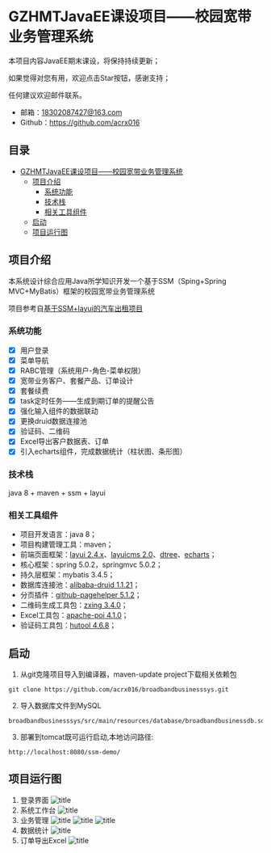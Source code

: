 # GZHMTJavaEE课设项目——校园宽带业务管理系统
本项目内容JavaEE期末课设，将保持持续更新；

如果觉得对您有用，欢迎点击Star按钮，感谢支持；

任何建议欢迎邮件联系。

- 邮箱：18302087427@163.com
- Github：https://github.com/acrx016


## 目录
* [GZHMTJavaEE课设项目——校园宽带业务管理系统](#gzhmtjavaee课设项目校园宽带业务管理系统)
  * [项目介绍](#项目介绍)
    * [系统功能](#系统功能)
    * [技术栈](#技术栈)
    * [相关工具组件](#相关工具组件)
  * [启动](#启动)
  * [项目运行图](#项目运行图)

## 项目介绍
本系统设计综合应用Java所学知识开发一个基于SSM（Sping+Spring MVC+MyBatis）框架的校园宽带业务管理系统

项目参考自[基于SSM+layui的汽车出租项目](https://www.bilibili.com/video/av65199259)

### 系统功能
- [x] 用户登录
- [x] 菜单导航
- [x] RABC管理（系统用户-角色-菜单权限）
- [x] 宽带业务客户、套餐产品、订单设计
- [x] 套餐续费
- [x] task定时任务——生成到期订单的提醒公告
- [x] 强化输入组件的数据联动
- [x] 更换druid数据连接池
- [x] 验证码、二维码
- [x] Excel导出客户数据表、订单
- [x] 引入echarts组件，完成数据统计（柱状图、条形图）

### 技术栈
java 8 + maven + ssm + layui 

### 相关工具组件
- 项目开发语言：java 8；
- 项目构建管理工具：maven；
- 前端页面框架：[layui 2.4.x](https://layui.com/)、[layuicms 2.0](http://layuicms.com/)、[dtree](https://fly.layui.com/extend/dtree/)、[echarts](https://www.echartsjs.com/zh/index.html)；
- 核心框架：spring 5.0.2，springmvc 5.0.2；
- 持久层框架：mybatis 3.4.5；
- 数据库连接池：[alibaba-druid 1.1.21](https://github.com/alibaba/druid/)；
- 分页插件：[github-pagehelper 5.1.2](https://pagehelper.github.io/)；
- 二维码生成工具包：[zxing 3.4.0](https://github.com/zxing/zxing)；
- Excel工具包：[apache-poi 4.1.0](https://poi.apache.org/)；
- 验证码工具包：[hutool 4.6.8](https://hutool.cn/docs/#/)；

## 启动
1. 从git克隆项目导入到编译器，maven-update project下载相关依赖包
```
git clone https://github.com/acrx016/broadbandbusinesssys.git
```
2. 导入数据库文件到MySQL
```
broadbandbusinesssys/src/main/resources/database/broadbandbusinessdb.sql
```
3. 部署到tomcat既可运行启动,本地访问路径:
```
http://localhost:8080/ssm-demo/
```

## 项目运行图
1. 登录界面
![title](https://raw.githubusercontent.com/acrx016/myImage/master/JavaEE%20SSM%20Design/2019/12/15/1576396963691-1576396963695.png)
2. 系统工作台
![title](https://raw.githubusercontent.com/acrx016/myImage/master/JavaEE%20SSM%20Design/2019/12/15/1576397010271-1576397010279.png)
3. 业务管理
![title](https://raw.githubusercontent.com/acrx016/myImage/master/JavaEE%20SSM%20Design/2019/12/15/1576397060872-1576397060875.png)
![title](https://raw.githubusercontent.com/acrx016/myImage/master/JavaEE%20SSM%20Design/2019/12/15/1576397096819-1576397096823.png)
![title](https://raw.githubusercontent.com/acrx016/myImage/master/JavaEE%20SSM%20Design/2019/12/15/1576397128040-1576397128042.png)
4. 数据统计
![title](https://raw.githubusercontent.com/acrx016/myImage/master/JavaEE%20SSM%20Design/2019/12/15/1576397169076-1576397169078.png)
5. 订单导出Excel
![title](https://raw.githubusercontent.com/acrx016/myImage/master/JavaEE%20SSM%20Design/2019/12/15/1576400019009-1576400019011.png)

